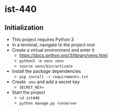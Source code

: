 # ist-440

## Initialization

* This project requires Python 3
* In a terminal, navigate to the project root
* Create a virtual environment and enter it
  * https://docs.python.org/3/library/venv.html
  * `python3 -m venv venv`
  * `source venv/bin/activate`
* Install the package dependencies
  * `pip install -r requirements.txt`
* Create `.env` and add a secret key
  * `SECRET_KEY=`
* Start the project
  * `cd ist440`
  * `python manage.py runserver`
